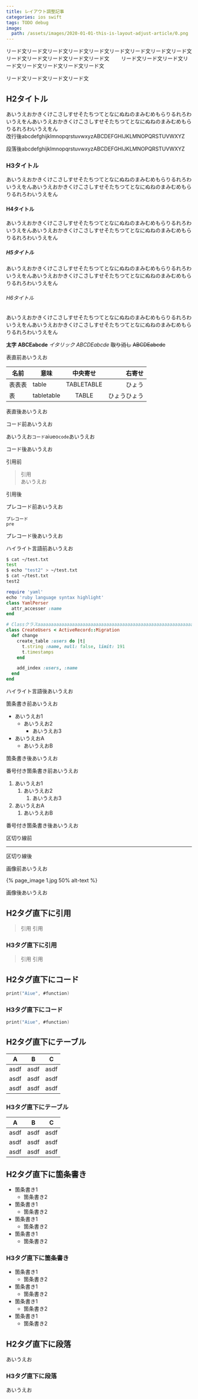 ```yaml
---
title: レイアウト調整記事
categories: ios swift
tags: TODO debug
image:
  path: /assets/images/2020-01-01-this-is-layout-adjust-article/0.png
---
```

リード文リード文リード文リード文リード文リード文リード文リード文リード文リード文リード文リード文リード文リード文　　
リード文リード文リード文リード文リード文リード文リード文リード文

リード文リード文リード文リード文
## H2タイトル
あいうえおかきくけこさしすせそたちつてとなにぬねのまみむめもらりるれろわいうえをんあいうえおかきくけこさしすせそたちつてとなにぬねのまみむめもらりるれろわいうえをん  
改行後abcdefghijklmnopqrstuvwxyzABCDEFGHIJKLMNOPQRSTUVWXYZ

段落後abcdefghijklmnopqrstuvwxyzABCDEFGHIJKLMNOPQRSTUVWXYZ
### H3タイトル
あいうえおかきくけこさしすせそたちつてとなにぬねのまみむめもらりるれろわいうえをんあいうえおかきくけこさしすせそたちつてとなにぬねのまみむめもらりるれろわいうえをん  
#### H4タイトル
あいうえおかきくけこさしすせそたちつてとなにぬねのまみむめもらりるれろわいうえをんあいうえおかきくけこさしすせそたちつてとなにぬねのまみむめもらりるれろわいうえをん  
##### H5タイトル
あいうえおかきくけこさしすせそたちつてとなにぬねのまみむめもらりるれろわいうえをんあいうえおかきくけこさしすせそたちつてとなにぬねのまみむめもらりるれろわいうえをん  
###### H6タイトル
あいうえおかきくけこさしすせそたちつてとなにぬねのまみむめもらりるれろわいうえをんあいうえおかきくけこさしすせそたちつてとなにぬねのまみむめもらりるれろわいうえをん  

**太字** **ABCEabcde** *イタリック* *ABCDEabcde* ~~取り消し~~ ~~ABCDEabcde~~

表直前あいうえお

|名前|意味|中央寄せ|右寄せ|
|---|---|:--:|--:|
|表表表|table|TABLETABLE|ひょう|
|表|tabletable|TABLE|ひょうひょう|

表直後あいうえお

コード前あいうえお

あいうえお`コード`aiueo`code`あいうえお

コード後あいうえお

引用前

> 引用  
> あいうえお

引用後

プレコード前あいうえお
```
プレコード
pre
```
プレコード後あいうえお

ハイライト言語前あいうえお
```sh
$ cat ~/test.txt
test
$ echo "test2" > ~/test.txt
$ cat ~/test.txt
test2
```
```ruby
require 'yaml'
echo 'ruby language syntax highlight'
class YamlPerser
  attr_accesser :name
end

# Classクラスaaaaaaaaaaaaaaaaaaaaaaaaaaaaaaaaaaaaaaaaaaaaaaaaaaaaaaaaaaaaaaaa
class CreateUsers < ActiveRecord::Migration
  def change
    create_table :users do |t|
      t.string :name, null: false, limit: 191
      t.timestamps
    end

    add_index :users, :name
  end
end
```
ハイライト言語後あいうえお


箇条書き前あいうえお
- あいうえお1
  - あいうえお2
    - あいうえお3
- あいうえおA
  - あいうえおB

箇条書き後あいうえお

番号付き箇条書き前あいうえお
1. あいうえお1
    1. あいうえお2
        1. あいうえお3
1. あいうえおA
    1. あいうえおB

番号付き箇条書き後あいうえお

区切り線前

---

区切り線後

画像前あいうえお

{% page_image 1.jpg 50% alt-text %}

画像後あいうえお

## H2タグ直下に引用

> 引用
> 引用

### H3タグ直下に引用

> 引用
> 引用

## H2タグ直下にコード
```swift
print("Aiue", #function)
```

### H3タグ直下にコード
```swift
print("Aiue", #function)
```

## H2タグ直下にテーブル

|A|B|C|
|---|---|---|
|asdf|asdf|asdf|
|asdf|asdf|asdf|
|asdf|asdf|asdf|

### H3タグ直下にテーブル

|A|B|C|
|---|---|---|
|asdf|asdf|asdf|
|asdf|asdf|asdf|
|asdf|asdf|asdf|

## H2タグ直下に箇条書き

- 箇条書き1
  - 箇条書き2
- 箇条書き1
  - 箇条書き2
- 箇条書き1
  - 箇条書き2
- 箇条書き1
  - 箇条書き2

### H3タグ直下に箇条書き

- 箇条書き1
  - 箇条書き2
- 箇条書き1
  - 箇条書き2
- 箇条書き1
  - 箇条書き2
- 箇条書き1
  - 箇条書き2

## H2タグ直下に段落
あいうえお

### H3タグ直下に段落
あいうえお
